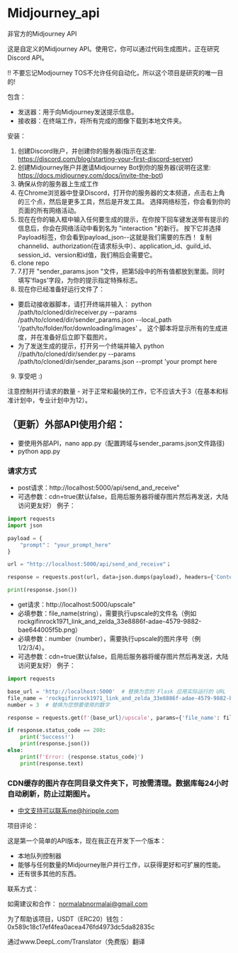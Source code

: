 # Midjourney_api
非官方的Midjourney API

这是自定义的Midjourney API。使用它，你可以通过代码生成图片。正在研究Discord API。

!! 不要忘记Modjourney TOS不允许任何自动化，所以这个项目是研究的唯一目的!

包含： 
- 发送器：用于向Midjourney发送提示信息。
- 接收器：在终端工作，将所有完成的图像下载到本地文件夹。

安装：
1. 创建Discord账户，并创建你的服务器(指示在这里: https://discord.com/blog/starting-your-first-discord-server)
2. 创建Midjourney账户并邀请Midjourney Bot到你的服务器(说明在这里: https://docs.midjourney.com/docs/invite-the-bot)
3. 确保从你的服务器上生成工作
4. 在Chrome浏览器中登录Discord，打开你的服务器的文本频道，点击右上角的三个点，然后是更多工具，然后是开发工具。
选择网络标签，你会看到你的页面的所有网络活动。
5. 现在在你的输入框中输入任何要生成的提示，在你按下回车键发送带有提示的信息后，你会在网络活动中看到名为 "interaction "的新行。
按下它并选择Payload标签，你会看到payload_json--这就是我们需要的东西！
复制channelid、authorization(在请求标头中）、application_id、guild_id、session_id、version和id值，我们稍后会需要它。
6. clone repo
7. 7.打开 "sender_params.json "文件，把第5段中的所有值都放到里面。同时填写'flags'字段，为你的提示指定特殊标志。
8. 现在你已经准备好运行文件了：
- 要启动接收器脚本，请打开终端并输入：
python /path/to/cloned/dir/receiver.py --params /path/to/cloned/dir/sender_params.json --local_path '/path/to/folder/for/downloading/images' 。
这个脚本将显示所有的生成进度，并在准备好后立即下载图片。
- 为了发送生成的提示，打开另一个终端并输入
python //path/to/cloned/dir/sender.py --params /path/to/cloned/dir/sender_params.json --prompt 'your prompt here
9. 享受吧 :)

注意控制并行请求的数量 - 对于正常和最快的工作，它不应该大于3（在基本和标准计划中，专业计划中为12）。

## （更新）外部API使用介绍：
- 要使用外部API，nano app.py（配置跨域与sender_params.json文件路径)
- python app.py
### 请求方式
- post请求：http://localhost:5000/api/send_and_receive"
- 可选参数：cdn=true(默认false，启用后服务器将缓存图片然后再发送，大陆访问更友好）
例子：
```python
import requests
import json

payload = {
    "prompt"： "your_prompt_here"
}

url = "http://localhost:5000/api/send_and_receive"；

response = requests.post(url, data=json.dumps(payload), headers={'Content-Type': 'application/json'})

print(response.json())
```
- get请求：http://localhost:5000/upscale"
- 必填参数：file_name(string），需要执行upscale的文件名（例如rockgifinrock1971_link_and_zelda_33e8886f-adae-4579-9882-bae644005f5b.png）
- 必填参数：number（number），需要执行upscale的图片序号（例1/2/3/4）。
- 可选参数：cdn=true(默认false，启用后服务器将缓存图片然后再发送，大陆访问更友好）
例子：
```python
import requests

base_url = 'http://localhost:5000'  # 替换为您的 Flask 应用实际运行的 URL
file_name = 'rockgifinrock1971_link_and_zelda_33e8886f-adae-4579-9882-bae644005f5b.png'  # 替换为您的实际文件名
number = 3  # 替换为您想要使用的数字

response = requests.get(f'{base_url}/upscale', params={'file_name': file_name, 'number': number})

if response.status_code == 200:
    print('Success!')
    print(response.json())
else:
    print(f'Error: {response.status_code}')
    print(response.text)
```

### CDN缓存的图片存在同目录文件夹下，可按需清理。数据库每24小时自动刷新，防止过期图片。
- 中文支持可以联系me@hiripple.com

项目评论：

这是第一个简单的API版本，现在我正在开发下一个版本：
- 本地队列控制器
- 能够与任何数量的Midjourney账户并行工作，以获得更好和可扩展的性能。
- 还有很多其他的东西。


联系方式：

如需建议和合作：
normalabnormalai@gmail.com

为了帮助该项目，USDT（ERC20）钱包：0x589c18c17ef4fea0acea476fd4973dc5da82835c


通过www.DeepL.com/Translator（免费版）翻译

